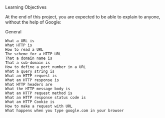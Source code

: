 Learning Objectives

At the end of this project, you are expected to be able to explain to anyone, without the help of Google:

General

	What a URL is
	What HTTP is
	How to read a URL
	The scheme for a HTTP URL
	That a domain name is
	That a sub-domain is
	How to define a port number in a URL
	What a query string is
	What an HTTP request is
	What an HTTP response is
	What HTTP headers are
	What the HTTP message body is
	What an HTTP request method is
	What an HTTP response status code is
	What an HTTP Cookie is
	How to make a request with URL
	What happens when you type google.com in your browser
